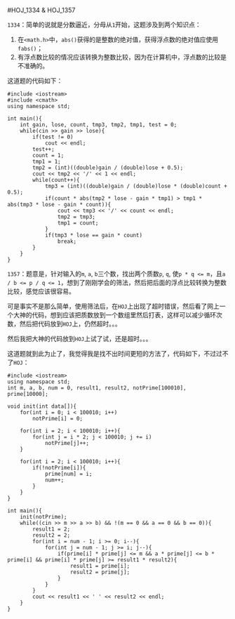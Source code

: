#HOJ_1334 & HOJ_1357  

```1334```：简单的说就是分数逼近，分母从```1```开始，这题涉及到两个知识点：

1. 在```<math.h>```中，```abs()```获得的是整数的绝对值，获得浮点数的绝对值应使用```fabs()```；
2. 有浮点数比较的情况应该转换为整数比较，因为在计算机中，浮点数的比较是不准确的。  

这道题的代码如下：

    #include <iostream>
    #include <cmath>
    using namespace std;

    int main(){
        int gain, lose, count, tmp3, tmp2, tmp1, test = 0;
        while(cin >> gain >> lose){
            if(test != 0)
                cout << endl;
            test++;
            count = 1;
            tmp1 = 1;
            tmp2 = (int)((double)gain / (double)lose + 0.5);
            cout << tmp2 << '/' << 1 << endl;
            while(count++){
                tmp3 = (int)((double)gain / (double)lose * (double)count + 0.5);
                if(count * abs(tmp2 * lose - gain * tmp1) > tmp1 * abs(tmp3 * lose - gain * count)){
                    cout << tmp3 << '/' << count << endl;
                    tmp2 = tmp3;
                    tmp1 = count;
                }
                if(tmp3 * lose == gain * count)
                    break;
            }
        }
    }
	
```1357```：题意是，针对输入的```m```, ```a```, ```b```三个数，找出两个质数```p```, ```q```, 使```p * q <= m```，且```a / b <= p / q <= 1```，想到了刚刚学会的筛法，然后把后面的浮点比较转换为整数比较，感觉应该很容易。  

可是事实不是那么简单，使用筛法后，在```HOJ```上出现了超时错误，然后看了网上一个大神的代码，想到应该把质数放到一个数组里然后打表，这样可以减少循环次数，然后把代码放到```HOJ```上，仍然超时。。。  

然后我把大神的代码放到```HOJ```上试了试，还是超时。。。  

这道题就到此为止了，我觉得我是找不出时间更短的方法了，代码如下，不过过不了```HOJ```：

    #include <iostream>
    using namespace std;
    int m, a, b, num = 0, result1, result2, notPrime[100010], prime[10000];

    void init(int data[]){
        for(int i = 0; i < 100010; i++)
            notPrime[i] = 0;
    
        for(int i = 2; i < 100010; i++){
            for(int j = i * 2; j < 100010; j += i)
                notPrime[j]++;
        }

        for(int i = 2; i < 100010; i++){
            if(!notPrime[i]){
                prime[num] = i;
                num++;
            }
        }
    }

    int main(){
        init(notPrime);
        while((cin >> m >> a >> b) && !(m == 0 && a == 0 && b == 0)){
            result1 = 2;
            result2 = 2;
            for(int i = num - 1; i >= 0; i--){
                for(int j = num - 1; j >= i; j--){
                    if(prime[i] * prime[j] <= m && a * prime[j] <= b * prime[i] && prime[i] * prime[j] >= result1 * result2){
                        result1 = prime[i];
                        result2 = prime[j];
                    }
                }
            }
            cout << result1 << ' ' << result2 << endl;
        }
    }
